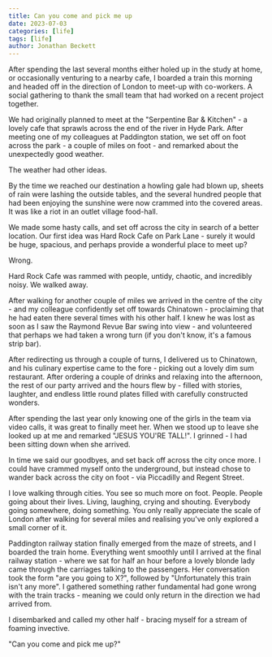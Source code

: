 ```yaml
---
title: Can you come and pick me up
date: 2023-07-03
categories: [life]
tags: [life]
author: Jonathan Beckett
---
```


After spending the last several months either holed up in the study at home, or occasionally venturing to a nearby cafe, I boarded a train this morning and headed off in the direction of London to meet-up with co-workers. A social gathering to thank the small team that had worked on a recent project together.

We had originally planned to meet at the "Serpentine Bar & Kitchen" - a lovely cafe that sprawls across the end of the river in Hyde Park. After meeting one of my colleagues at Paddington station, we set off on foot across the park - a couple of miles on foot - and remarked about the unexpectedly good weather.

The weather had other ideas.

By the time we reached our destination a howling gale had blown up, sheets of rain were lashing the outside tables, and the several hundred people that had been enjoying the sunshine were now crammed into the covered areas. It was like a riot in an outlet village food-hall.

We made some hasty calls, and set off across the city in search of a better location. Our first idea was Hard Rock Cafe on Park Lane - surely it would be huge, spacious, and perhaps provide a wonderful place to meet up?

Wrong.

Hard Rock Cafe was rammed with people, untidy, chaotic, and incredibly noisy. We walked away.

After walking for another couple of miles we arrived in the centre of the city - and my colleague confidently set off towards Chinatown - proclaiming that he had eaten there several times with his other half. I knew he was lost as soon as I saw the Raymond Revue Bar swing into view - and volunteered that perhaps we had taken a wrong turn (if you don't know, it's a famous strip bar).

After redirecting us through a couple of turns, I delivered us to Chinatown, and his culinary expertise came to the fore - picking out a lovely dim sum restaurant. After ordering a couple of drinks and relaxing into the afternoon, the rest of our party arrived and the hours flew by - filled with stories, laughter, and endless little round plates filled with carefully constructed wonders.

After spending the last year only knowing one of the girls in the team via video calls, it was great to finally meet her. When we stood up to leave she looked up at me and remarked "JESUS YOU'RE TALL!". I grinned - I had been sitting down when she arrived.

In time we said our goodbyes, and set back off across the city once more. I could have crammed myself onto the underground, but instead chose to wander back across the city on foot - via Piccadilly and Regent Street.

I love walking through cities. You see so much more on foot. People. People going about their lives. Living, laughing, crying and shouting. Everybody going somewhere, doing something. You only really appreciate the scale of London after walking for several miles and realising you've only explored a small corner of it.

Paddington railway station finally emerged from the maze of streets, and I boarded the train home. Everything went smoothly until I arrived at the final railway station - where we sat for half an hour before a lovely blonde lady came through the carriages talking to the passengers. Her conversation took the form "are you going to X?", followed by "Unfortunately this train isn't any more". I gathered something rather fundamental had gone wrong with the train tracks - meaning we could only return in the direction we had arrived from.

I disembarked and called my other half - bracing myself for a stream of foaming invective.

"Can you come and pick me up?"